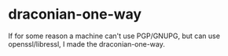 # draconian-one-way
If for some reason a machine can't use PGP/GNUPG, but can use openssl/libressl, I made the draconian-one-way.

